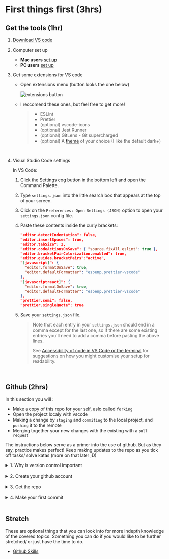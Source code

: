 # First things first (3hrs)

## Get the tools (1hr)

1. [Download VS code](https://code.visualstudio.com/)

2. Computer set up

   - **Mac users** [set up](/mac-setup.md)
   - **PC users** [set up](/pc-setup.md)

<!-- 3. [Set Zsh as your default terminal for vsCode](https://www.shanebart.com/set-default-vscode-terminal/) -->

3. Get some extensions for VS code

   - Open extensions menu (button looks the one below)

     ![extensions button](https://lh4.googleusercontent.com/s3Ic3DZ_t7fXuiSG0SxAYpGZULsif0QPm_jWoTWTDvAT-PohsXBbsuzZwrGnZ3k8uWA=w2400)

   - I reccomend these ones, but feel free to get more!

     > - ESLint
     > - Prettier
     > - (optional) vscode-icons
     > - (optional) Jest Runner
     > - (optional) GitLens - Git supercharged
     > - (optional) A [theme](https://code.visualstudio.com/docs/getstarted/themes) of your choice (I like the default dark+)

     <br/>

4. Visual Studio Code settings

   In VS Code:

   1. Click the Settings cog button in the bottom left and open the Command Palette.
   2. Type `settings.json` into the little search box that appears at the top of your screen.
   3. Click on the `Preferences: Open Settings (JSON)` option to open your `settings.json` config file.

   4. Paste these contents inside the curly brackets:

      ```json
      "editor.detectIndentation": false,
      "editor.insertSpaces": true,
      "editor.tabSize": 2,
      "editor.codeActionsOnSave": { "source.fixAll.eslint": true },
      "editor.bracketPairColorization.enabled": true,
      "editor.guides.bracketPairs":"active",
      "[javascript]": {
        "editor.formatOnSave": true,
        "editor.defaultFormatter": "esbenp.prettier-vscode"
      },
      "[javascriptreact]": {
        "editor.formatOnSave": true,
        "editor.defaultFormatter": "esbenp.prettier-vscode"
      },
      "prettier.semi": false,
      "prettier.singleQuote": true
      ```

   5. Save your `settings.json` file.

      > Note that each entry in your `settings.json` should end in a comma except for the last one, so if there are some existing entries you'll need to add a comma before pasting the above lines.
      >
      > See [Accessibility of code in VS Code or the terminal](code-accessibility.md) for suggestions on how you might customise your setup for readability.

 <br/>

## Github (2hrs)

In this section you will :

- Make a copy of this repo for your self, aslo called `forking`
- Open the project localy with vscode
- Making a change by `staging` and `commiting` to the local project, and `pushing` it to the remote
- Merging together your new changes with the existing with a `pull request`

The instructions below serve as a primer into the use of github. But as they say, practice makes perfect! Keep making updates to the repo as you tick off tasks/ solve katas (more on that later ;D)

<details>
<summary>1. Why is version control important</summary>

- Watch this [intro](https://www.youtube.com/watch?v=uUuTYDg9XoI&ab_channel=CodemySchool)
  to github
- Watch this more in depth [video series](https://app.pluralsight.com/player?name=6eec00f4-f910-4efc-9698-936948026502&mode=live&clip=0&course=code-school-git-real&author=gregg-pollack) on how to use github
  > You'll notice that in the second video, the guy uses command line tools to manipulate his git. Further down below I will show you how to do the same things through vscode. (Although feel free to try it with the command line tools)
    </details>
    <br/>

<details>
<summary>2. Create your github account</summary>

- [Create an account](https://github.com/)
- Choose a username (preferbly something that won't make you cringe 10 years down the track lol)
- Add a photo

    </details>
    <br/>

<details>
<summary>3. Get the repo</summary>

- Click `Create a new Fork`, and make sure to save to your own account

  ![fork](https://lh6.googleusercontent.com/P3WaVUwoWZeOvehjDERRLUZ_f1ybsgVMgzjE2J74OHLsdLOqIa7JvaEFy5cuvP8c3-g=w2400)

- Get the URL

  ![url](https://lh5.googleusercontent.com/cuET3Dlya-I5TRM0wOdDgiZMbC6gfd4GE_cmWcNZozqM1qrH_yEUbjdwhdg2eFns0gc=w2400)

    <details>
    <Summary>Mac</Summary>

  - Open vscode goto `Explorer` and click `Clone Repository`

    ![open](https://lh6.googleusercontent.com/iHqvvsyyqqvaGsFHYCslhNZWh09oYlFvvh4bO-ZtI9IkfL1GD4o_n1Vi5lLRKyGC-Mo=w2400)

  - Paste in the URL and press `enter`

    ![paste](https://lh6.googleusercontent.com/_PGp8cMowJcqM1sQxhipML6IywDUuoVRQE5VaZhrfU0Ds5SyEOhK2XXuKk3WW0ofp-M=w2400)
    </details>

      <details>    
      <summary>PC</summary>

    We're going to clone a repo into your ubuntu. Do the following in your `termnial` app

    1. We'll start by creating a directory to keep all your repos in

    ```sh
    mkdir ~/workspaces
    ```

    2. and then change directory into it:

    ```sh
    cd ~/workspaces
    ```

    From your Ubuntu terminal, clone down `react-prep`

    ```sh
    git clone https://github.com/yourGitHubName/react-prep.git
    ```

    > The URL should be the same as the one you got earlier.

    8. Now we're going change directory into the new directory:

    ```sh
    cd react-prep
    ```

    and open Visual Studio Code

    ```
    code .
    ```

    9. Now you should be looking at the react-test in your editor. Click on the `README.md` file to read instructions from VS Code.

    > Running `code .` from the ubuntu terminal is the way we will open Visual
    > Studio Code. This ensures it opens in the Ubuntu context

    Run this command in your Ubuntu terminal:

    ```sh
    Explorer.exe .
    ```

    Windows explorer will open that directory.

    This is a quick and easy way to access your Linux files from windows if you ever need to.

      </details>

  - Log into github in vscode

    In vs code press the following keys to open the terminal

    ```
    ctrl + shift + ~
    ```

    For these next two commands, replace the name and email with your own details

    You'll need to configure git to know your name...

    ```sh
    git config --global user.name "Firstname Lastname"
    ```

    ... and your email address. These will be recorded as the author in commits you make

    ```sh
    git config --global user.email "your.name@example.com"
    ```

    If you prefer git to save your credentials instead of entering them each time, you can configure git to store them

    ```sh
    git config --global credential.helper store
    ```

    Run this command to make visual studio code your default editor for git commit messages

    ```sh
    git config --global core.editor "code --wait"
    ```

      </details>
      <br/>

<details>
<summary>4. Make your first commit</summary>

- Create a new branch by clicking on the current branch name, click `+ Create new branch...` and entering the name of your new branch

  ![branch](https://lh6.googleusercontent.com/F6G1Mvz6nvj5DyqTO_kGNOSWFfAVXMmp-xItdCEFYxaEiR84X6TYg2zk1xsLuhbg-aU=w2400)

  _branches are what allows us to all work collaboratively_

- Tick off the first task from the main [readme](../README.md) by making the following change

  ```
  - [x] 1. [Inital Set Up](/1-SetUp/README.md)
  ```

- Stage the change by going to `Source Control` and pressing the `+` next to the file you changed

  ![stage](https://lh6.googleusercontent.com/w1sIrrHabKcyRfZe2IKPgZS7IT5bkdrWDSSJsHEHaLrBWqX27zP0MXeg65SyPlAtHvU=w2400)

- Enter a commit message and press `Commit` button

  ![commit](https://lh4.googleusercontent.com/t3TWGzGr9mKa-GCa643hBKe4vzra0FFDZNMCFJMcNn4KfCYDKqxjPi6sTgDvbdfYRuM=w2400)

  _A good commit message is meaningful and concise. It's what others will use to see what you have done as well as to remind yourself of your work_

- Push the commit to remote. (It might ask you to publish the branch first, just click ok if it does)

  ![push](https://lh6.googleusercontent.com/-ojCbxhpX54_7lgQDCRIFJ-1Q6w8eFkP4laQUCe0lxGEQTUcv1QkxNUNbc_GlayBYRo=w2400)

- Create a new pull request (PR) on github

  - Select your branch from the list of branches (you get to it by clicking on the button similar to the one below), and click `Create Pull Request`

    ![select branch](https://lh5.googleusercontent.com/UwMIYiBhEfGA5xRxO11vg4RMvBQCqxExWOZhLGq-0z1DLoNZU44fTUA26IRSPopObzA=w2400)

  - Click `Create Pull Request`

    ![create pr](https://lh6.googleusercontent.com/h8NZUIqBl2-LMtfrWIh52KlTdlDKYWalIxvziIOknGFFn-68K1kVcmcZr-N2AkdfLec=w2400)

    _Depedning on the teams your on, you may be required to fill in a description as well as the list on the right_

- Review and merge

  ![review and merge](https://lh3.googleusercontent.com/hICRLK6D6YSU0ajmFxgTuK9GwTvk8XAY3q2SvIF2wT6zcWzMYzp1_JY2kxq3JPEjiq8=w2400)

  _Have a look at the `Commits` tab and the `Files changed` tab, these are what your reviewers will be looking at when working apart of a project_

Note: You can push changes straight to your main branch and don't have to raise a PR to make a change. But most projects you'll be apart of will require you to.

</details>
<br/>

## Stretch

These are optional things that you can look into for more indepth knowledge of the covered topics. Something you can do if you would like to be further stretched/ or just have the time to do.

- [Github Skills](https://skills.github.com/)
